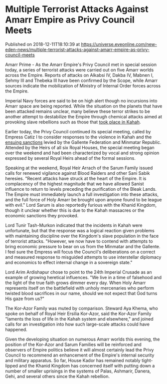 # Multiple Terrorist Attacks Against Amarr Empire as Privy Council Meets
Published on 2018-12-11T18:10:39 at https://universe.eveonline.com/new-eden-news/multiple-terrorist-attacks-against-amarr-empire-as-privy-council-meets

Amarr Prime - As the Amarr Empire's Privy Council met in special session today, a series of terrorist attacks were carried out on five Amarr worlds across the Empire. Reports of attacks on Alkabsi IV, Dakba IV, Mabnen I, Sehmy III and Thebeka III have been confirmed by the Scope, while Amarr sources indicate the mobilization of Ministry of Internal Order forces across the Empire.

Imperial Navy forces are said to be on high alert though no incursions into Amarr space are being reported. While the situation on the planets that have been attacked remains unclear, many believe these terror strikes to be another attempt to destabilize the Empire through chemical attacks aimed at provoking slave rebellions such as those that [took place in Kahah](https://community.eveonline.com/news/news-channels/world-news/kahah-casualties-in-the-millions-deathglow-drug-linked-to-attacks-queen-zidarez-injured-but-safe/).

Earlier today, the Privy Council continued its special meeting, called by Empress Catiz I to consider responses to the violence in Kahah and the [ensuing sanctions](https://community.eveonline.com/news/news-channels/world-news/republic-and-federation-impose-sanctions-on-amarr-empire-for-insufficient-response-to-kahah-massacres/) levied by the Gallente Federation and Minmatar Republic. Attended by the Heirs of all six Royal Houses, the special meeting began over the weekend and had been characterized by vocal and strong opinion expressed by several Royal Heirs ahead of the formal sessions.

Speaking at the weekend, Royal Heir Arrach of the Sarum Family issued calls for renewed vigilance against Blood Raiders and other Sani Sabik heresies. "Recent attacks have struck at the heart of the Empire. It is complacency of the highest magnitude that we have allowed Sanist influence to return to levels preceding the purification of the Bleak Lands. The Empire must immediately launch a full investigation into these attacks, and the full force of Holy Amarr be brought upon anyone found to be league with evil." Lord Sarum is also reportedly furious with the Khanid Kingdom, though it unclear whether this is due to the Kahah massacres or the economic sanctions they provoked.

Lord Tunir Tash-Murkon indicated that the incidents in Kahah were unfortunate, but that the response was a logical reaction given problems with maintaining discipline over the Kingdom's slave population in the face of terrorist attacks. "However, we now have to contend with attempts to bring economic pressure to bear on us from the Minmatar and the Gallente. I feel sure the Empress will focus the Council's deliberations on a correct and measured response to misguided attempts to use interstellar diplomacy and economics to effect internal change in a sovereign state."

Lord Arim Ardishapur chose to point to the 24th Imperial Crusade as an example of growing heretical influences. "We live in a time of falsehood and the light of the true faith grows dimmer every day. When Holy Amarr represents itself on the battlefield with unholy mercenaries who perform twisted blood sacrifices in our name, should we not expect that God turns His gaze from us?"

The Kor-Azor Family was muted by comparison. Steward Aya Khema, who spoke on behalf of Royal Heir Ersilia Kor-Azor, said the Kor-Azor Family "laments the loss of life in the Kahah system and elsewhere," and joined calls for an investigation into how such large-scale attacks could have happened.

Given the developing situation on numerous Amarr worlds this evening, the position of the Kor-Azor and Sarum Families will be reinforced and observers of Empire politics believe it will almost certainly lead the Privy Council to recommend an enhancement of the Empire's internal security and military apparatus. So far, House Kador has remained notably tight-lipped and the Khanid Kingdom has concerned itself with putting down a number of smaller uprisings in the systems of Palas, Ashmarir, Danera, Gehi, and several others since the Kahah rebellion.
